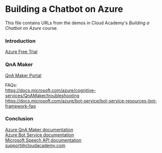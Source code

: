 # Building a Chatbot on Azure
This file contains URLs from the demos in Cloud Academy's _Building a Chatbot on Azure_ course.  

### Introduction
[Azure Free Trial](https://azure.microsoft.com/free)  

### QnA Maker
[QnA Maker Portal](https://qnamaker.ai)  

FAQs:  
https://docs.microsoft.com/azure/cognitive-services/QnAMaker/troubleshooting  
https://docs.microsoft.com/azure/bot-service/bot-service-resources-bot-framework-faq  

### Conclusion
[Azure QnA Maker documentation](https://docs.microsoft.com/azure/cognitive-services/QnAMaker/index)  
[Azure Bot Service documentation](https://docs.microsoft.com/azure/bot-service)  
[Microsoft Speech API documentation](https://docs.microsoft.com/azure/cognitive-services/speech-service/)  
support@cloudacademy.com

